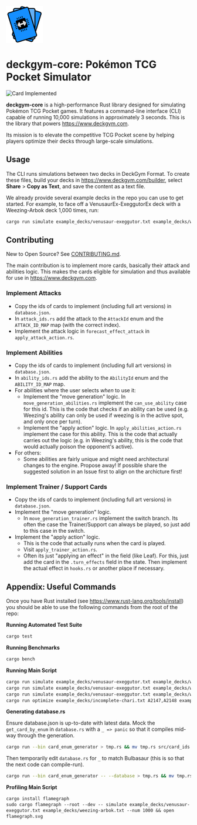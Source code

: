 <img src="./images/logo.svg" alt="Logo" width="100" height="100">

# deckgym-core: Pokémon TCG Pocket Simulator

![Card Implemented](https://img.shields.io/badge/Cards_Implemented-304_%2F_690_%2844.06%25%29-yellow)

**deckgym-core** is a high-performance Rust library designed for simulating Pokémon TCG Pocket games. It features a command-line interface (CLI) capable of running 10,000 simulations in approximately 3 seconds. This is the library that powers https://www.deckgym.com.

Its mission is to elevate the competitive TCG Pocket scene by helping players optimize their decks through large-scale simulations.

## Usage

The CLI runs simulations between two decks in DeckGym Format. To create these files, build your decks in https://www.deckgym.com/builder, select **Share** > **Copy as Text**, and save the content as a text file.

We already provide several example decks in the repo you can use to get started. For example, to face off a VenusaurEx-ExeggutorEx deck with a Weezing-Arbok deck 1,000 times, run:

```bash
cargo run simulate example_decks/venusaur-exeggutor.txt example_decks/weezing-arbok.txt --num 1000 -v
```

## Contributing

New to Open Source? See [CONTRIBUTING.md](./CONTRIBUTING.md).

The main contribution is to implement more cards, basically their attack and abilities logic. This makes the cards eligible for simulation and thus available for use in https://www.deckgym.com.

### Implement Attacks

- Copy the ids of cards to implement (including full art versions) in `database.json`.
- In `attack_ids.rs` add the attack to the `AttackId` enum and the `ATTACK_ID_MAP` map (with the correct index).
- Implement the attack logic in `forecast_effect_attack` in `apply_attack_action.rs`.

### Implement Abilities

- Copy the ids of cards to implement (including full art versions) in `database.json`.
- In `ability_ids.rs` add the ability to the `AbilityId` enum and the `ABILITY_ID_MAP` map.
- For abilities where the user selects _when_ to use it:
  - Implement the "move generation" logic. In `move_generation_abilities.rs` implement the `can_use_ability` case for this id. This is the code that checks if an ability can be used (e.g. Weezing's ability can only be used if weezing is in the active spot, and only once per turn).
  - Implement the "apply action" logic. In `apply_abilities_action.rs` implement the case for this ability. This is the code that actually carries out the logic (e.g. in Weezing's ability, this is the code that would actually poison the opponent's active).
- For others:
  - Some abilities are fairly unique and might need architectural changes to the engine. Propose away! If possible share the suggested solution in an Issue first to align on the archicture first!

### Implement Trainer / Support Cards

- Copy the ids of cards to implement (including full art versions) in `database.json`.
- Implement the "move generation" logic.
  - In `move_generation_trainer.rs` implement the switch branch. Its often the case the Trainer/Support can always be played, so just add to this case in the switch.
- Implement the "apply action" logic.
  - This is the code that actually runs when the card is played.
  - Visit `apply_trainer_action.rs`.
  - Often its just "applying an effect" in the field (like Leaf). For this, just
    add the card in the `.turn_effects` field in the state. Then implement the actual
    effect in `hooks.rs` or another place if necessary.

## Appendix: Useful Commands

Once you have Rust installed (see https://www.rust-lang.org/tools/install) you should be able to use the following commands from the root of the repo:

**Running Automated Test Suite**

```bash
cargo test
```

**Running Benchmarks**

```bash
cargo bench
```

**Running Main Script**

```bash
cargo run simulate example_decks/venusaur-exeggutor.txt example_decks/weezing-arbok.txt --num 1000 --players r,r
cargo run simulate example_decks/venusaur-exeggutor.txt example_decks/weezing-arbok.txt --num 1 --players r,r -vv
cargo run simulate example_decks/venusaur-exeggutor.txt example_decks/weezing-arbok.txt --num 1 --players r,r -vvvv
cargo run optimize example_decks/incomplete-chari.txt A2147,A2148 example_decks/ --num 10 --players e,e -v
```

**Generating database.rs**

Ensure database.json is up-to-date with latest data. Mock the `get_card_by_enum` in `database.rs` with a `_ => panic` so that
it compiles mid-way through the generation.

```bash
cargo run --bin card_enum_generator > tmp.rs && mv tmp.rs src/card_ids.rs && cargo fmt
```

Then temporarily edit `database.rs` for `_` to match Bulbasaur (this is so that the next code can compile-run).

```bash
cargo run --bin card_enum_generator -- --database > tmp.rs && mv tmp.rs src/database.rs && cargo fmt
```

**Profiling Main Script**

```
cargo install flamegraph
sudo cargo flamegraph --root --dev -- simulate example_decks/venusaur-exeggutor.txt example_decks/weezing-arbok.txt --num 1000 && open flamegraph.svg
```
